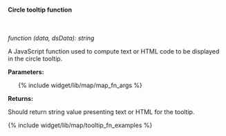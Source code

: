 #### Circle tooltip function

<div class="divider"></div>
<br/>

*function (data, dsData): string*

A JavaScript function used to compute text or HTML code to be displayed in the circle tooltip.

**Parameters:**

<ul>
  {% include widget/lib/map/map_fn_args %}
</ul>

**Returns:**

Should return string value presenting text or HTML for the tooltip.

<div class="divider"></div>

{% include widget/lib/map/tooltip_fn_examples %}
